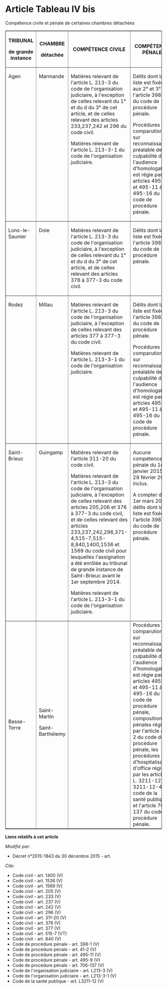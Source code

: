 # Article Tableau IV bis

Compétence civile et pénale de certaines chambres détachées 

<table border="1">
  <tbody>
    <tr>
      <th>

TRIBUNAL 

de grande instance 

</th>
      <th>

CHAMBRE 

détachée 

</th>
      <th>

COMPÉTENCE CIVILE 

</th>
      <th>

COMPÉTENCE PÉNALE 

</th>
    </tr>
    <tr>
      <td align="left" valign="top">

Agen 

</td>
      <td valign="top" align="left">

Marmande 

</td>
      <td align="left" valign="top">

Matières relevant de l'article L. 213-3 du code de l'organisation judiciaire, à l'exception de celles relevant du 1° et du d
du 3° de cet article, et de celles relevant des articles 233,237,242 et 296 du code civil. 

Matières relevant de l'article L. 213-3-1 du code de l'organisation judiciaire. 

</td>
      <td align="left" valign="top">

Délits dont la liste est fixée aux 2° et 3° de l'article 398-1 du code de procédure pénale. 

Procédures de comparution sur reconnaissance préalable de culpabilité dont l'audience d'homologation est régie par les
articles 495-9 et 495-11 à 495-16 du code de procédure pénale. 

</td>
    </tr>
    <tr>
      <td align="left" valign="top">

Lons-le-Saunier 

</td>
      <td valign="top" align="left">

Dole 

</td>
      <td align="left" valign="top">

Matières relevant de l'article L. 213-3 du code de l'organisation judiciaire, à l'exception de celles relevant du 1° et du d
du 3° de cet article, et de celles relevant des articles 376 à 377-3 du code civil. 

</td>
      <td valign="top" align="left">

Délits dont la liste est fixée à l'article 398-1 du code de procédure pénale. 

</td>
    </tr>
    <tr>
      <td valign="top" align="left">

Rodez 

</td>
      <td valign="top" align="left">

Millau 

</td>
      <td align="left" valign="top">

Matières relevant de l'article L. 213-3 du code de l'organisation judiciaire, à l'exception de celles relevant des articles
377 à 377-3 du code civil. 

Matières relevant de l'article L. 213-3-1 du code de l'organisation judiciaire. 

</td>
      <td align="left" valign="top">

Délits dont la liste est fixée à l'article 398-1 du code de procédure pénale. 

Procédures de comparution sur reconnaissance préalable de culpabilité dont l'audience d'homologation est régie par les
articles 495-9 et 495-11 à 495-16 du code de procédure pénale. 

</td>
    </tr>
    <tr>
      <td align="left" valign="top">

Saint-Brieuc 

</td>
      <td align="left" valign="top">

Guingamp 

</td>
      <td valign="top" align="left">

Matières relevant de l'article 311-20 du code civil. 

Matières relevant de l'article L. 213-3 du code de l'organisation judiciaire, à l'exception de celles relevant des articles
205,206 et 376 à 377-3 du code civil, et de celles relevant des articles 233,237,242,296,371-4,515-7,515-8,840,1400,1536 et
1569 du code civil pour lesquelles l'assignation a été enrôlée au tribunal de grande instance de Saint-Brieuc avant le 1er
septembre 2014. 

Matières relevant de l'article L. 213-3-1 du code de l'organisation judiciaire. 

</td>
      <td valign="top" align="left">

Aucune compétence pénale du 1er janvier 2015 au 28 février 2015 inclus. 

A compter du 1er mars 2015, délits dont la liste est fixée à l'article 398-1 du code de procédure pénale. 

</td>
    </tr>
    <tr>
      <td>Basse-Terre </td>
      <td>Saint-Martin 

Saint-Barthélemy </td>
      <td>
      </td><td>Procédures de comparution sur reconnaissance préalable de culpabilité dont l'audience d'homologation est régie
par les articles 495-9 et 495-11 à 495-16 du code de procédure pénale, compositions pénales régies par l'article 41-2 du code
de procédure pénale, les procédures d'hospitalisation d'office régies par les articles L. 3211-12 à L. 3211-12-4 du code de
la santé publique et l'article 706-137 du code de procédure pénale.</td>
    </tr>
  </tbody>
</table>

**Liens relatifs à cet article**

_Modifié par_:

  - Décret n°2015-1843 du 30 décembre 2015 - art.

_Cite_:

  - Code civil - art. 1400 (V)
  - Code civil - art. 1536 (V)
  - Code civil - art. 1569 (V)
  - Code civil - art. 205 (V)
  - Code civil - art. 233 (V)
  - Code civil - art. 237 (V)
  - Code civil - art. 242 (V)
  - Code civil - art. 296 (V)
  - Code civil - art. 311-20 (V)
  - Code civil - art. 376 (V)
  - Code civil - art. 377 (V)
  - Code civil - art. 515-7 (VT)
  - Code civil - art. 840 (V)
  - Code de procédure pénale - art. 398-1 (V)
  - Code de procédure pénale - art. 41-2 (V)
  - Code de procédure pénale - art. 495-11 (V)
  - Code de procédure pénale - art. 495-9 (V)
  - Code de procédure pénale - art. 706-137 (V)
  - Code de l'organisation judiciaire - art. L213-3 (V)
  - Code de l'organisation judiciaire - art. L213-3-1 (V)
  - Code de la santé publique - art. L3211-12 (V)
